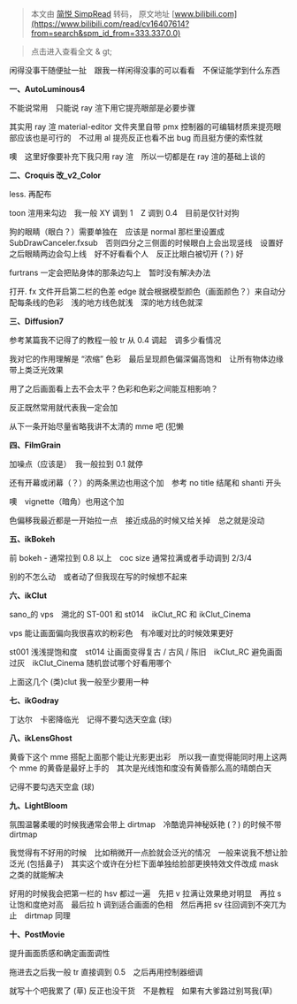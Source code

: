 > 本文由 [简悦 SimpRead](http://ksria.com/simpread/) 转码， 原文地址 [www.bilibili.com](https://www.bilibili.com/read/cv16407614?from=search&spm_id_from=333.337.0.0)

> 点击进入查看全文 & gt;

闲得没事干随便扯一扯　跟我一样闲得没事的可以看看　不保证能学到什么东西

**一、AutoLuminous4**

不能说常用　只能说 ray 渲下用它提亮眼部是必要步骤

其实用 ray 渲 material-editor 文件夹里自带 pmx 控制器的可编辑材质来提亮眼部应该也是可行的　不过用 al 提亮反正也看不出 bug 而且挺方便的索性就

噢　这里好像要补充下我只用 ray 渲　所以一切都是在 ray 渲的基础上谈的

**二、Croquis 改_v2_Color**

less. 再配布

toon 渲用来勾边　我一般 XY 调到 1　Z 调到 0.4　目前是仅针对狗

狗的眼睛（眼白？）需要单独在　应该是 normal 那栏里设置成 SubDrawCanceler.fxsub　否则四分之三侧面的时候眼白上会出现竖线　设置好之后眼睛两边会勾上线　好不好看看个人　反正比眼白被切开 (？) 好

furtrans 一定会把贴身体的那条边勾上　暂时没有解决办法

打开. fx 文件开启第二栏的色差 edge 就会根据模型颜色（画面颜色？）来自动分配每条线的色彩　浅的地方线色就浅　深的地方线色就深

**三、Diffusion7**

参考某篇我不记得了的教程一般 tr 从 0.4 调起　调多少看情况

我对它的作用理解是 “浓缩” 色彩　最后呈现颜色偏深偏高饱和　让所有物体边缘带上类泛光效果

用了之后画面看上去不会太平？色彩和色彩之间能互相影响？

反正既然常用就代表我一定会加

从下一条开始尽量省略我讲不太清的 mme 吧 (犯懒

**四、FilmGrain**

加噪点（应该是）　我一般拉到 0.1 就停

还有开幕或闭幕（？）的两条黑边也用这个加　参考 no title 结尾和 shanti 开头

噢　vignette（暗角）也用这个加

色偏移我最近都是一开始拉一点　接近成品的时候又给关掉　总之就是没动

**五、ikBokeh**  

前 bokeh - 通常拉到 0.8 以上　coc size 通常拉满或者手动调到 2/3/4

别的不怎么动　或者动了但我现在写的时候想不起来

**六、ikClut**  

sano_的 vps　溯北的 ST-001 和 st014　ikClut_RC 和 ikClut_Cinema

vps 能让画面偏向我很喜欢的粉彩色　有冷暖对比的时候效果更好

st001 浅浅提饱和度　st014 让画面变得复古 / 古风 / 陈旧　ikClut_RC 避免画面过灰　ikClut_Cinema 随机尝试哪个好看用哪个

上面这几个 (类)clut 我一般至少要用一种

**七、ikGodray**

丁达尔　卡密降临光　记得不要勾选天空盒 (球)

**八、ikLensGhost**

黄昏下这个 mme 搭配上面那个能让光影更出彩　所以我一直觉得能同时用上这两个 mme 的黄昏是最好上手的　其次是光线饱和度没有黄昏那么高的晴朗白天

记得不要勾选天空盒 (球)

**九、LightBloom**

氛围温馨柔暖的时候我通常会带上 dirtmap　冷酷诡异神秘妖艳 (？) 的时候不带 dirtmap

我觉得有不好用的时候　比如稍微开一点脸就会泛光的情况　一般来说我不想让脸泛光 (包括鼻子)　其实这个或许在分栏下面单独给脸部更换特效文件改成 mask 之类的就能解决

好用的时候我会把第一栏的 hsv 都过一遍　先把 v 拉满让效果绝对明显　再拉 s 让饱和度绝对高　最后拉 h 调到适合画面的色相　然后再把 sv 往回调到不突兀为止　dirtmap 同理

**十、PostMovie**  

提升画面质感和确定画面调性

拖进去之后我一般 tr 直接调到 0.5　之后再用控制器细调

就写十个吧我累了 (草) 反正也没干货　不是教程　如果有大爹路过别骂我(草)